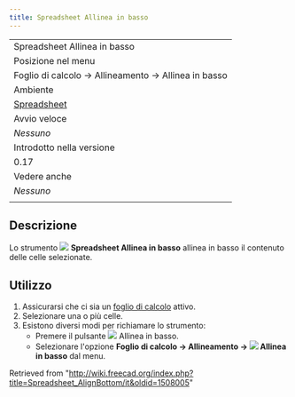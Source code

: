 ```yaml
---
title: Spreadsheet Allinea in basso
---
```

|  |
| --- |
| Spreadsheet Allinea in basso |
| Posizione nel menu |
| Foglio di calcolo → Allineamento → Allinea in basso |
| Ambiente |
| [Spreadsheet](/Spreadsheet_Workbench/it "Spreadsheet Workbench/it") |
| Avvio veloce |
| *Nessuno* |
| Introdotto nella versione |
| 0.17 |
| Vedere anche |
| *Nessuno* |
|  |

## Descrizione

Lo strumento ![](/images/Spreadsheet_AlignBottom.svg) **Spreadsheet Allinea in basso** allinea in basso il contenuto delle celle selezionate.

## Utilizzo

1. Assicurarsi che ci sia un [foglio di calcolo](/Spreadsheet_CreateSheet/it "Spreadsheet CreateSheet/it") attivo.
2. Selezionare una o più celle.
3. Esistono diversi modi per richiamare lo strumento:
   * Premere il pulsante ![](/images/Spreadsheet_AlignBottom.svg) Allinea in basso.
   * Selezionare l'opzione **Foglio di calcolo → Allineamento → ![](/images/Spreadsheet_AlignBottom.svg) Allinea in basso** dal menu.

Retrieved from "<http://wiki.freecad.org/index.php?title=Spreadsheet_AlignBottom/it&oldid=1508005>"